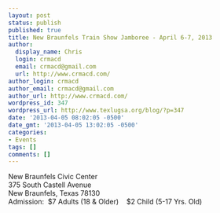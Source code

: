 ```yaml
---
layout: post
status: publish
published: true
title: New Braunfels Train Show Jamboree - April 6-7, 2013
author:
  display_name: Chris
  login: crmacd
  email: crmacd@gmail.com
  url: http://www.crmacd.com/
author_login: crmacd
author_email: crmacd@gmail.com
author_url: http://www.crmacd.com/
wordpress_id: 347
wordpress_url: http://www.texlugsa.org/blog/?p=347
date: '2013-04-05 08:02:05 -0500'
date_gmt: '2013-04-05 13:02:05 -0500'
categories:
- Events
tags: []
comments: []
---
```

<p>New Braunfels Civic Center<br />
375 South Castell Avenue<br />
New Braunfels, Texas 78130<br />
Admission:&nbsp; $7 Adults (18 &amp; Older)&nbsp;&nbsp;&nbsp; $2 Child (5-17 Yrs. Old)</p>
